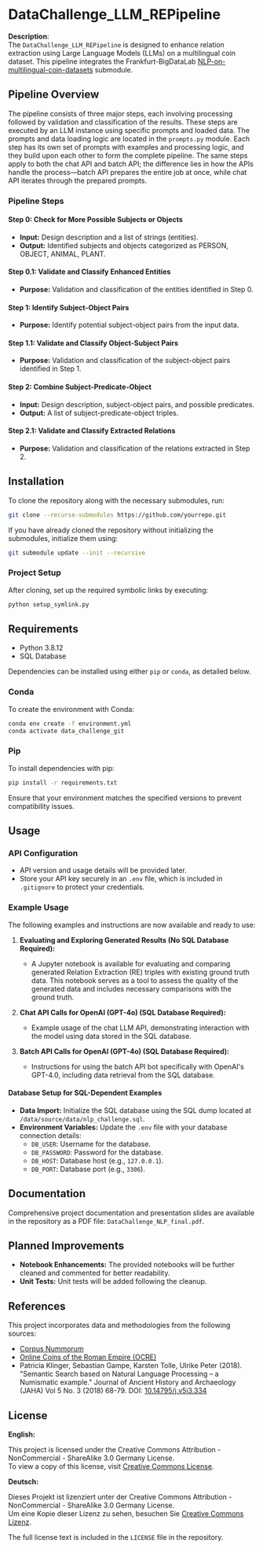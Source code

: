 # DataChallenge_LLM_REPipeline

**Description**:  
The `DataChallenge_LLM_REPipeline` is designed to enhance relation extraction using Large Language Models (LLMs) on a multilingual coin dataset. This pipeline integrates the Frankfurt-BigDataLab [NLP-on-multilingual-coin-datasets](https://github.com/Frankfurt-BigDataLab/NLP-on-multilingual-coin-datasets) submodule.

## Pipeline Overview

The pipeline consists of three major steps, each involving processing followed by validation and classification of the results. These steps are executed by an LLM instance using specific prompts and loaded data. The prompts and data loading logic are located in the `prompts.py` module. Each step has its own set of prompts with examples and processing logic, and they build upon each other to form the complete pipeline. The same steps apply to both the chat API and batch API; the difference lies in how the APIs handle the process—batch API prepares the entire job at once, while chat API iterates through the prepared prompts.

### Pipeline Steps

#### Step 0: Check for More Possible Subjects or Objects
- **Input:** Design description and a list of strings (entities).
- **Output:** Identified subjects and objects categorized as PERSON, OBJECT, ANIMAL, PLANT.

#### Step 0.1: Validate and Classify Enhanced Entities
- **Purpose:** Validation and classification of the entities identified in Step 0.

#### Step 1: Identify Subject-Object Pairs
- **Purpose:** Identify potential subject-object pairs from the input data.

#### Step 1.1: Validate and Classify Object-Subject Pairs
- **Purpose:** Validation and classification of the subject-object pairs identified in Step 1.

#### Step 2: Combine Subject-Predicate-Object
- **Input:** Design description, subject-object pairs, and possible predicates.
- **Output:** A list of subject-predicate-object triples.

#### Step 2.1: Validate and Classify Extracted Relations
- **Purpose:** Validation and classification of the relations extracted in Step 2.

## Installation

To clone the repository along with the necessary submodules, run:

```bash
git clone --recurse-submodules https://github.com/yourrepo.git
```

If you have already cloned the repository without initializing the submodules, initialize them using:

```bash
git submodule update --init --recursive
```

### Project Setup

After cloning, set up the required symbolic links by executing:

```bash
python setup_symlink.py
```

## Requirements

- Python 3.8.12
- SQL Database

Dependencies can be installed using either `pip` or `conda`, as detailed below.

### Conda

To create the environment with Conda:

```bash
conda env create -f environment.yml
conda activate data_challenge_git
```

### Pip

To install dependencies with pip:

```bash
pip install -r requirements.txt
```

Ensure that your environment matches the specified versions to prevent compatibility issues.

## Usage

### API Configuration

- API version and usage details will be provided later.
- Store your API key securely in an `.env` file, which is included in `.gitignore` to protect your credentials.

### Example Usage

The following examples and instructions are now available and ready to use:

1. **Evaluating and Exploring Generated Results (No SQL Database Required):**
   - A Jupyter notebook is available for evaluating and comparing generated Relation Extraction (RE) triples with existing ground truth data. This notebook serves as a tool to assess the quality of the generated data and includes necessary comparisons with the ground truth.

2. **Chat API Calls for OpenAI (GPT-4o) (SQL Database Required):**
   - Example usage of the chat LLM API, demonstrating interaction with the model using data stored in the SQL database.

3. **Batch API Calls for OpenAI (GPT-4o) (SQL Database Required):**
   - Instructions for using the batch API bot specifically with OpenAI's GPT-4.0, including data retrieval from the SQL database.

#### Database Setup for SQL-Dependent Examples

- **Data Import:** Initialize the SQL database using the SQL dump located at `/data/source/data/nlp_challenge.sql`.
- **Environment Variables:** Update the `.env` file with your database connection details:
  - `DB_USER`: Username for the database.
  - `DB_PASSWORD`: Password for the database.
  - `DB_HOST`: Database host (e.g., `127.0.0.1`).
  - `DB_PORT`: Database port (e.g., `3306`).

## Documentation

Comprehensive project documentation and presentation slides are available in the repository as a PDF file: `DataChallenge_NLP_final.pdf`.

## Planned Improvements

- **Notebook Enhancements:** The provided notebooks will be further cleaned and commented for better readability.
- **Unit Tests:** Unit tests will be added following the cleanup.

## References

This project incorporates data and methodologies from the following sources:

- [Corpus Nummorum](https://www.corpus-nummorum.eu/)
- [Online Coins of the Roman Empire (OCRE)](http://numismatics.org/ocre/)
- Patricia Klinger, Sebastian Gampe, Karsten Tolle, Ulrike Peter (2018). "Semantic Search based on Natural Language Processing – a Numismatic example." Journal of Ancient History and Archaeology (JAHA) Vol 5 No. 3 (2018) 68-79. DOI: [10.14795/j.v5i3.334](http://jaha.org.ro/index.php/JAHA/article/view/334/244)

## License

**English:**

This project is licensed under the Creative Commons Attribution - NonCommercial - ShareAlike 3.0 Germany License.  
To view a copy of this license, visit [Creative Commons License](https://creativecommons.org/licenses/by-nc-sa/3.0/de/).

**Deutsch:**

Dieses Projekt ist lizenziert unter der Creative Commons Attribution - NonCommercial - ShareAlike 3.0 Germany License.  
Um eine Kopie dieser Lizenz zu sehen, besuchen Sie [Creative Commons Lizenz](https://creativecommons.org/licenses/by-nc-sa/3.0/de/).

The full license text is included in the `LICENSE` file in the repository. 
